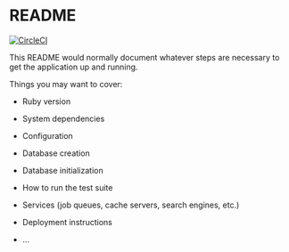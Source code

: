 # README

[![CircleCI](https://circleci.com/gh/mattbrictson/rails-new.svg?style=shield)](https://circleci.com/gh/mattbrictson/rails-new)

This README would normally document whatever steps are necessary to get the
application up and running.

Things you may want to cover:

* Ruby version

* System dependencies

* Configuration

* Database creation

* Database initialization

* How to run the test suite

* Services (job queues, cache servers, search engines, etc.)

* Deployment instructions

* ...

